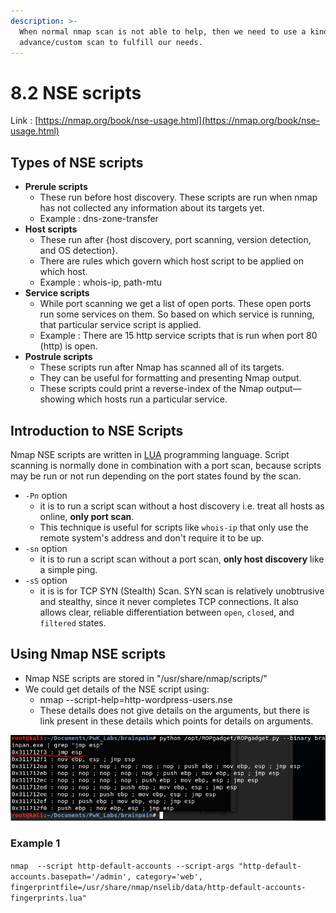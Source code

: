 ```yaml
---
description: >-
  When normal nmap scan is not able to help, then we need to use a kind of
  advance/custom scan to fulfill our needs.
---
```


# 8.2 NSE scripts

Link : [https://nmap.org/book/nse-usage.html](https://nmap.org/book/nse-usage.html)

## Types of NSE scripts

* **Prerule scripts**
  * These run before host discovery. These scripts are run when nmap has not collected any information about its targets yet.
  * Example : dns-zone-transfer
* **Host scripts**
  * These run after {host discovery, port scanning, version detection, and OS detection}.
  * There are rules which govern which host script to be applied on which host.
  * Example : whois-ip, path-mtu
* **Service scripts**
  * While port scanning we get a list of open ports. These open ports run some services on them. So based on which service is running, that particular service script is applied.
  * Example : There are 15 http service scripts that is run when port 80 \(http\) is open.
* **Postrule scripts**
  * These scripts run after Nmap has scanned all of its targets. 
  * They can be useful for formatting and presenting Nmap output.
  * These scripts could print a reverse-index of the Nmap output—showing which hosts run a particular service.

## Introduction to NSE Scripts

Nmap NSE scripts are written in [LUA](http://www.lua.org/) programming language. Script scanning is normally done in combination with a port scan, because scripts may be run or not run depending on the port states found by the scan.

* `-Pn` option
  * it is to run a script scan without a host discovery i.e. treat all hosts as online, **only port scan**.  
  * This technique is useful for scripts like `whois-ip` that only use the remote system's address and don't require it to be up.
* `-sn` option 
  * it is to run a script scan without a port scan, **only host discovery** like a simple ping. 
* `-sS` option 
  * it is is for TCP SYN \(Stealth\) Scan. SYN scan is relatively unobtrusive and stealthy, since it never completes TCP connections.  It also allows clear, reliable differentiation between `open`, `closed`, and `filtered` states.

## Using Nmap NSE scripts

* Nmap NSE scripts are stored in "/usr/share/nmap/scripts/"
* We could get details of the NSE script using:
  * nmap --script-help=http-wordpress-users.nse
  * These details does not give details on the arguments, but there is link present in these details which points for details on arguments.

![](../../../.gitbook/assets/image%20%2857%29.png)

### Example 1

`nmap  --script http-default-accounts --script-args "http-default-accounts.basepath='/admin', category='web', fingerprintfile=/usr/share/nmap/nselib/data/http-default-accounts-fingerprints.lua"`

